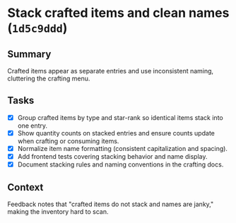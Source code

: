 # Stack crafted items and clean names (`1d5c9ddd`)

## Summary
Crafted items appear as separate entries and use inconsistent naming, cluttering the crafting menu.

## Tasks
- [x] Group crafted items by type and star-rank so identical items stack into one entry.
- [x] Show quantity counts on stacked entries and ensure counts update when crafting or consuming items.
- [x] Normalize item name formatting (consistent capitalization and spacing).
- [x] Add frontend tests covering stacking behavior and name display.
- [x] Document stacking rules and naming conventions in the crafting docs.

## Context
Feedback notes that "crafted items do not stack and names are janky," making the inventory hard to scan.
